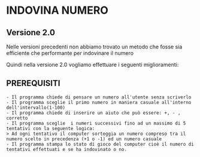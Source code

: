 # INDOVINA NUMERO 

## Versione 2.0


Nelle versioni precedenti non abbiamo trovato un metodo che fosse sia efficiente che performante per indovinare il numero

Quindi nella versione 2.0 vogliamo effettuare i seguenti miglioramenti:

## PREREQUISITI

    - Il programma chiede di pensare un numero all'utente senza scriverlo 
    - Il programma sceglie il primo numero in maniera casuale all'interno dell'intervallo(1-100)
    - Il programma chiede di inserire un aiuto che può essere: +, - , corretto
    - Il programma sceglie  i numeri successivi fino ad un massimo di 5 tentativi con la seguente logica:
    > Ad ogni tentativo il computer sorteggia un numero compreso tra il numero scelto in precedenza (+1 o -1) ed un numero casuale
    - Il programma stampa lo stato di gioco del computer cioè il numero di tentativi effettuati e se ha indovinato o no.
